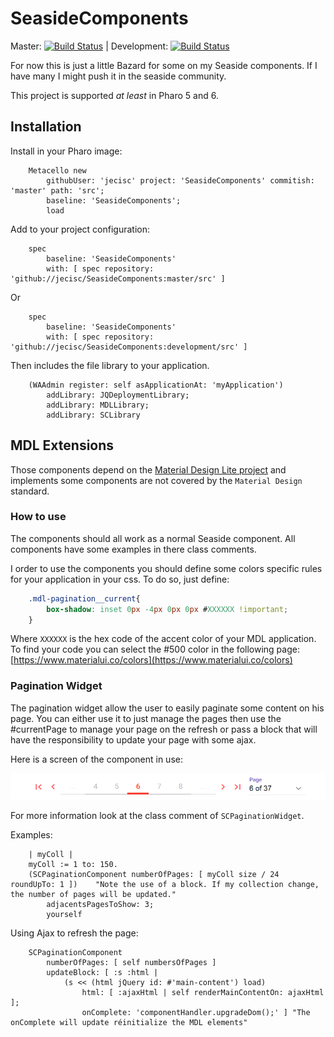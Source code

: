 # SeasideComponents
Master: [![Build Status](https://travis-ci.org/jecisc/SeasideComponents.svg?branch=master)](https://travis-ci.org/jecisc/SeasideComponents) | Development: [![Build Status](https://travis-ci.org/jecisc/SeasideComponents.svg?branch=development)](https://travis-ci.org/jecisc/SeasideComponents)

For now this is just a little Bazard for some on my Seaside components.
If I have many I might push it in the seaside community.

This project is supported *at least* in Pharo 5 and 6.

## Installation

Install in your Pharo image:

```Smalltalk
    Metacello new
    	githubUser: 'jecisc' project: 'SeasideComponents' commitish: 'master' path: 'src';
    	baseline: 'SeasideComponents';
    	load
```
    	
Add to your project configuration:

```Smalltalk
    spec
    	baseline: 'SeasideComponents'
    	with: [ spec repository: 'github://jecisc/SeasideComponents:master/src' ]
```

Or

```Smalltalk
    spec
    	baseline: 'SeasideComponents'
    	with: [ spec repository: 'github://jecisc/SeasideComponents:development/src' ]
```

Then includes the file library to your application.

```Smalltalk
	(WAAdmin register: self asApplicationAt: 'myApplication')
		addLibrary: JQDeploymentLibrary;
		addLibrary: MDLLibrary;
		addLibrary: SCLibrary 
```
	
## MDL Extensions

Those components depend on the [Material Design Lite project](http://smalltalkhub.com/#!/~KevinLanvin/MaterialDesignLite) and implements some components are not covered by the `Material Design` standard.

### How to use

The components should all work as a normal Seaside component. 
All components have some examples in there class comments. 

I order to use the components you should define some colors specific rules for your application in your css. To do so, just define:

```CSS
    .mdl-pagination__current{
        box-shadow: inset 0px -4px 0px 0px #XXXXXX !important;
    }
```

Where `XXXXXX` is the hex code of the accent color of your MDL application. 
To find your code you can select the #500 color in the following page: [https://www.materialui.co/colors](https://www.materialui.co/colors) 

### Pagination Widget

The pagination widget allow the user to easily paginate some content on his page. 
You can either use it to just manage the pages then use the #currentPage to manage your page on the refresh or pass a block that will have the responsibility to update your page with some ajax. 

Here is a screen of the component in use: 

![Pagination Widget](https://raw.githubusercontent.com/jecisc/SeasideComponents/master/Resources/Screens/Pagination.png)

For more information look at the class comment of `SCPaginationWidget`.

Examples:

```Smalltalk
	| myColl |
	myColl := 1 to: 150.
	(SCPaginationComponent numberOfPages: [ myColl size / 24 roundUpTo: 1 ]) 	"Note the use of a block. If my collection change, the number of pages will be updated."
		adjacentsPagesToShow: 3;
		yourself
```
				
			
Using Ajax to refresh the page:

```Smalltalk
	SCPaginationComponent
		numberOfPages: [ self numbersOfPages ]
		updateBlock: [ :s :html | 
			(s << (html jQuery id: #'main-content') load)
				html: [ :ajaxHtml | self renderMainContentOn: ajaxHtml ];
				onComplete: 'componentHandler.upgradeDom();' ] "The onComplete will update réinitialize the MDL elements"
```
